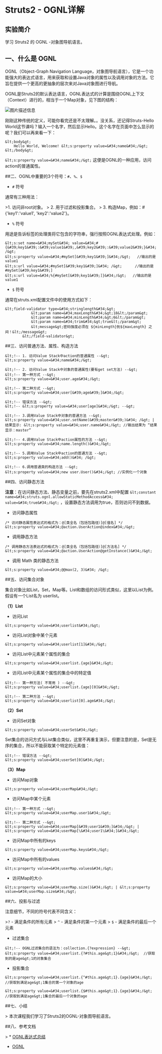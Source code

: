 # Struts2 - OGNL详解

## 实验简介

学习 Struts2 的 OGNL -对象图导航语言。

## 一、什么是 OGNL

OGNL（Object-Graph Navigation Language，对象图导航语言），它是一个功能强大的表达式语言，用来获取和设置Java对象的属性以及调用对象的方法。它旨在提供一个更高的更抽象的层次来对Java对象图进行导航。

OGNL是Struts2的默认表达语言，OGNL表达式的计算是围绕OGNL上下文（Context）进行的，相当于一个Map对象，见下图的结构：

![图片描述信息](https://dn-anything-about-doc.qbox.me/userid46108labid941time1430208679817?watermark/1/image/aHR0cDovL3N5bC1zdGF0aWMucWluaXVkbi5jb20vaW1nL3dhdGVybWFyay5wbmc=/dissolve/60/gravity/SouthEast/dx/0/dy/10)

刚刚这种传统的定义，可能你看完还是不太理解。。没关系，还记得Struts-Hello World这节课吗？输入一个名字，然后显示Hello。这个名字在页面中怎么显示的呢？我们可以再来看一下：

```
&lt;body&gt;
	Hello World, Welcome! &lt;s:property value=&#34;name&#34;/&gt;
&lt;/body&gt;
```

`&lt;s:property value=&#34;name&#34;/&gt;` 这便是OGNL的一种应用，访问action的普通属性。


##二、OGNL中重要的3个符号：`#`、`%`、`$`

* `#` 符号

通常有三种用法：

&gt;1. 访问非root对象。
&gt;
2. 用于过滤和投影集合。
&gt;
3. 构造Map，例如：#{&#39;key1&#39;:&#39;value1&#39;, &#39;key2&#39;:&#39;value2&#39;}。


* `%` 符号

用途是告诉标签的处理类将它包含的字符串，强行按照OGNL表达式处理。例如：

```
&lt;s:set name=&#34;mySet&#34; value=&#34;#{&#39;key1&#39;:&#39;value1&#39;,&#39;key2&#39;:&#39;value2&#39;}&#34; /&gt;
&lt;s:property value=&#34;#mySet[&#39;key1&#39;]&#34;/&gt;   //输出的是value1
&lt;s:url value=&#34;#mySet[&#39;key1&#39;]&#34; /&gt;      //输出的是#mySet[&#39;key1&#39;]
&lt;s:url value=&#34;%{#mySet[&#39;key1&#39;]}&#34;/&gt;   //输出的是value1
```

* `$` 符号

通常在struts.xml配置文件中的使用方式如下：

```
&lt;field-validator type=&#34;stringlength&#34;&gt;  
            &lt;param name=&#34;maxLength&#34;&gt;18&lt;/param&gt;  
   			&lt;param name=&#34;minLength&#34;&gt;6&lt;/param&gt;  
   			&lt;param name=&#34;trim&#34;&gt;true&lt;/param&gt;  
            &lt;message&gt;密码强度必须在 ${minLength}到${maxLength} 之间！&lt;/message&gt;  
        &lt;/field-validator&gt;
```

##三、访问普通方法、属性、构造方法

```
&lt;!-- 1. 访问Value Stack中action的普通属性 --&gt;
&lt;s:property value=&#34;name&#34;/&gt;

&lt;!-- 2. 访问Value Stack中对象的普通属性(要有get set方法) --&gt;
&lt;!-- 第一种方式 --&gt;
&lt;s:property value=&#34;user.age&#34;/&gt; 

&lt;!-- 第二种方式 --&gt;
&lt;s:property value=&#34;user[&#39;age&#39;]&#34;/&gt;

&lt;!-- 错误方法 --&gt;
&lt;!-- &lt;s:property value=&#34;user[age]&#34;/&gt; --&gt;

&lt;!-- 3.调用Value Stack中对象的普通方法 --&gt;
&lt;s:property value=&#34;user.setName(&#39;master&#39;)&#34; /&gt; | 结果显示: &lt;s:property value=&#34;user.name&#34;/&gt; //输出结果为 “结果显示：master”

&lt;!-- 4.调用Value Stack中action属性的方法 --&gt;
&lt;s:property value=&#34;name.length()&#34;/&gt;

&lt;!-- 5.调用Value Stack中action的普通方法 --&gt;
&lt;s:property value=&#34;add()&#34; /&gt;

&lt;!-- 6.调用普通类的构造方法 --&gt;
&lt;s:property value=&#34;new user.User()&#34;/&gt; //实例化一个对象
```

##四、访问静态方法

**注意**：在访问静态方法、静态变量之前，要先在struts2.xml中配置 `&lt;constant name=&#34;struts.ognl.allowStaticMethodAccess&#34; value=&#34;true&#34;/&gt;`
，设置静态方法调用为true，否则访问不到数据。

* 访问静态属性

```
/* 访问静态属性表达式的格式为：@[类全名（包括包路径）]@[值名] */
&lt;s:property value=&#34;@action.UserAction@index&#34;/&gt;
```

* 调用静态方法

```
/* 调用静态方法表达式的格式为：@[类全名（包括包路径）]@[方法名] */
&lt;s:property value=&#34;@action.UserAction@getInstance()&#34;/&gt;
```

* 调用 Math 类的静态方法

```
&lt;s:property value=&#34;@@max(2, 3)&#34; /&gt;  
```

##五、访问集合对象

集合对象比如List，Set，Map等。List和数组的访问形式类似，这里以List为例。假设有一个List名为 userlist。

**（1）List**

* 访问List

```
&lt;s:property value=&#34;userlist&#34;/&gt;
```

* 访问List对象中某个元素

```
&lt;s:property value=&#34;userlist[1]&#34;/&gt;  
```

* 访问List中元素某个属性的集合

```
&lt;s:property value=&#34;userlist.{age}&#34;/&gt;
```

* 访问List中元素某个属性的集合中的特定值

```
&lt;!-- 第一种方法( 不常用 ) --&gt;
&lt;s:property value=&#34;userlist.{age}[0]&#34;/&gt;

&lt;!-- 第二种方法 --&gt;
&lt;s:property value=&#34;userlist[0].age&#34;/&gt;
```

**（2）Set**

* 访问Set对象

```
&lt;s:property value=&#34;userSet&#34;/&gt;  
```

Set集合的访问方式与List集合类似，这里不再重复演示，但要注意的是，Set是无序的集合，所以不能获取某个特定的元素值：

```
&lt;!-- 错误方法 --&gt;
&lt;s:property value=&#34;userSet[0]&#34;/&gt;
```

**（3）Map**

* 访问Map对象

```
&lt;s:property value=&#34;userMap&#34;/&gt;
```

* 访问Map中某个元素

```
&lt;!-- 第一种方式 --&gt;
&lt;s:property value=&#34;userMap.user1&#34;/&gt; 

&lt;!-- 第二种方式 --&gt;
&lt;s:property value=&#34;userMap[&#39;user1&#39;]&#34;/&gt; |  &lt;s:property value=&#34;userMap[\&#34;user1\&#34;]&#34;/&gt;
```

* 访问Map中所有的keys

```
&lt;s:property value=&#34;userMap.keys&#34;/&gt;
```

* 访问Map中所有的values

```
&lt;s:property value=&#34;userMap.values&#34;/&gt;
```

* 访问Map的大小

```
&lt;s:property value=&#34;userMap.size()&#34;/&gt; | &lt;s:property value=&#34;userMap.size&#34;/&gt;
```

##六、投影与过滤

注意细节，不同的符号代表不同含义：

&gt;`?` - 满足条件的所有元素
&gt;
`^` - 满足条件的第一个元素
&gt;
`$` - 满足条件的最后一个元素

* 过滤集合

```
&lt;!-- OGNL过滤集合的语法为：collection.{?expression} --&gt;
&lt;s:property value=&#34;userlist.{?#this.age&gt;1}&#34;/&gt;  //获取到的是age&gt;1的对象集合
```

* 投影集合

```
&lt;s:property value=&#34;userlist.{^#this.age&gt;1}.{age}&#34;/&gt;  //获取到满足age&gt;1集合的第一个对象的age

&lt;s:property value=&#34;userlist.{$#this.age&gt;1}.{age}&#34;/&gt;  //获取到满足age&gt;1集合的最后一个对象的age 
```

##七、小结

&gt; 本次课程我们学习了Struts2的OGNL-对象图导航语言。

##八、参考文档

&gt; * [OGNL表达式总结](http://blog.csdn.net/chen_zw/article/details/8372606)
* [OGNL](https://struts.apache.org/docs/ognl.html)












